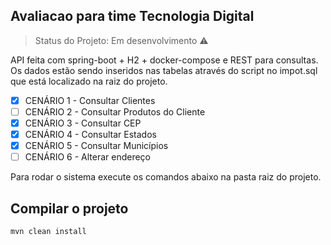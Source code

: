 ## Avaliacao para time Tecnologia Digital

> Status do Projeto: Em desenvolvimento :warning:

API feita com spring-boot + H2 + docker-compose e REST para consultas.
Os dados estão sendo inseridos nas tabelas através do script no impot.sql que está localizado na raiz do projeto.

- [X] CENÁRIO 1 - Consultar Clientes
- [ ] CENÁRIO 2 - Consultar Produtos do Cliente
- [X] CENÁRIO 3 - Consultar CEP
- [X] CENÁRIO 4 - Consultar Estados
- [X] CENÁRIO 5 - Consultar Municípios
- [ ] CENÁRIO 6 - Alterar endereço

Para rodar o sistema execute os comandos abaixo na pasta raiz do projeto.


## Compilar o projeto
```sh
mvn clean install
```